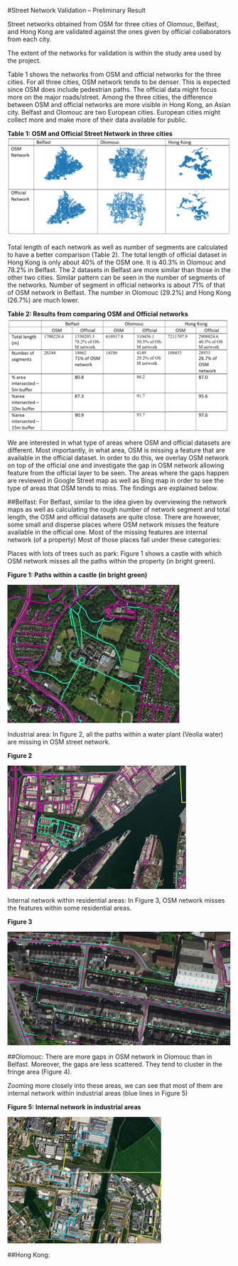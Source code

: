#Street Network Validation – Preliminary Result

Street networks obtained from OSM for three cities of Olomouc, Belfast, and Hong Kong are validated against the ones given by official collaborators from each city. 

The extent of the networks for validation is within the study area used by the project. 

Table 1 shows the networks from OSM and official networks for the three cities. For all three cities, OSM network tends to be denser. This is expected since OSM does include pedestrian paths. The official data might focus more on the major roads/street. Among the three cities, the difference between OSM and official networks are more visible in Hong Kong, an Asian city. Belfast and Olomouc are two European cities. European cities might collect more and make more of their data available for public. 

**Table 1: OSM and Official Street Network in three cities**
![Table 1: OSM and Official Street Network in three cities](networks_plot.png)

Total length of each network as well as number of segments are calculated to have a better comparison (Table 2). The total length of official dataset in Hong Kong is only about 40% of the OSM one. It is 40.3% in Olomouc and 78.2% in Belfast. The 2 datasets in Belfast are more similar than those in the other two cities. Similar pattern can be seen in the number of segments of the networks. Number of segment in official networks is about 71% of that of OSM network in Belfast. The number in Olomouc (29.2%) and Hong Kong (26.7%) are much lower. 

**Table 2: Results from comparing OSM and Official networks**
![Table 2: Results from comparing OSM and Official networks](results_file/results.jpg)

We are interested in what type of areas where OSM and official datasets are different. Most importantly, in what area, OSM is missing a feature that are available in the official dataset. In order to do this, we overlay OSM network on top of the official one and investigate the gap in OSM network allowing feature from the official layer to be seen. The areas where the gaps happen are reviewed in Google Street map as well as Bing map in order to see the type of areas that OSM tends to miss. The findings are explained below. 

##Belfast: 
For Belfast, similar to the idea given by overviewing the network maps as well as calculating the rough number of network segment and total length, the OSM and official datasets are quite close. There are however, some small and disperse places where OSM network misses the feature available in the official one. Most of the missing features are internal network (of a property) Most of those places fall under these categories:

Places with lots of trees such as park: Figure 1 shows a castle with which OSM network misses all the paths within the property (in bright green). 

**Figure 1: Paths within a castle (in bright green)**

![Figure 1: Paths within a castle (in bright green)](results_file/figure1.jpg)

Industrial area: In figure 2, all the paths within a water plant (Veolia water) are missing in OSM street network. 

**Figure 2**

![Figure 2](results_file/figure2.png)

Internal network within residential areas: In Figure 3, OSM network misses the features within some residential areas. 

**Figure 3**

![Figure 3](results_file/figure3.png)

##Olomouc:
There are more gaps in OSM network in Olomouc than in Belfast. Moreover, the gaps are less scattered. They tend to cluster in the fringe area (Figure 4). 

Zooming more closely into these areas, we can see that most of them are internal network within industrial areas (blue lines in Figure 5)

**Figure 5: Internal network in industrial areas**

![Figure 5: Internal network in industrial areas](results_file/figure5.png)

##Hong Kong:
